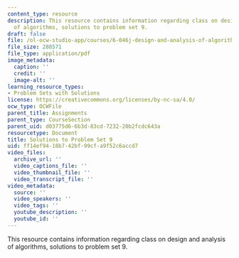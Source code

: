 ```yaml
---
content_type: resource
description: This resource contains information regarding class on design and analysis
  of algorithms, solutions to problem set 9.
draft: false
file: /ol-ocw-studio-app/courses/6-046j-design-and-analysis-of-algorithms-spring-2015/ff14ef9418b742bf99cfa9f52c6accd7_MIT6_046JS15_pset9sols.pdf
file_size: 288571
file_type: application/pdf
image_metadata:
  caption: ''
  credit: ''
  image-alt: ''
learning_resource_types:
- Problem Sets with Solutions
license: https://creativecommons.org/licenses/by-nc-sa/4.0/
ocw_type: OCWFile
parent_title: Assignments
parent_type: CourseSection
parent_uid: d03775d6-6b3d-83cd-7232-20b2fcdc643a
resourcetype: Document
title: Solutions to Problem Set 9
uid: ff14ef94-18b7-42bf-99cf-a9f52c6accd7
video_files:
  archive_url: ''
  video_captions_file: ''
  video_thumbnail_file: ''
  video_transcript_file: ''
video_metadata:
  source: ''
  video_speakers: ''
  video_tags: ''
  youtube_description: ''
  youtube_id: ''
---
```

This resource contains information regarding class on design and analysis of algorithms, solutions to problem set 9.